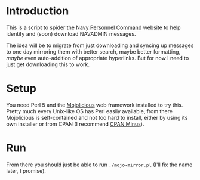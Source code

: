 # Introduction

This is a script to spider the [Navy Personnel
Command](https://www.public.navy.mil/bupers-npc/reference/messages/NAVADMINS/Pages/default.aspx)
website to help identify and (soon) download NAVADMIN messages.

The idea will be to migrate from just downloading and syncing up messages to
one day mirroring them with better search, maybe better formatting, *maybe*
even auto-addition of appropriate hyperlinks. But for now I need to just get
downloading this to work.

# Setup

You need Perl 5 and the [Mojolicious](https://mojolicious.org/) web framework
installed to try this.  Pretty much every Unix-like OS has Perl easily
available, from there Mojolicious is self-contained and not too hard to
install, either by using its own installer or from CPAN (I recommend [CPAN
Minus](https://metacpan.org/pod/App::cpanminus)).

# Run

From there you should just be able to run `./mojo-mirror.pl` (I'll fix the name
later, I promise).

